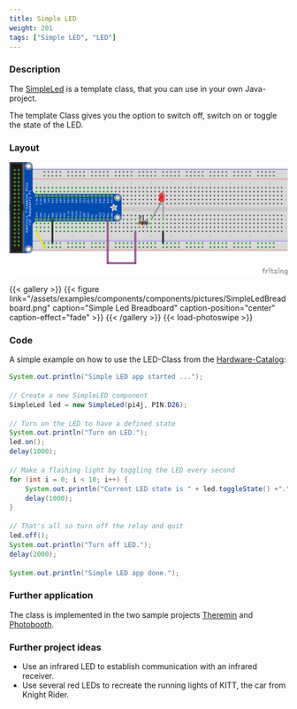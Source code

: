 ```yaml
---
title: Simple LED
weight: 201
tags: ["Simple LED", "LED"]
---
```


### Description

The [SimpleLed](https://github.com/Pi4J/pi4j-example-components/tree/main/src/main/java/com/pi4j/catalog/components/SimpleLed.java) is a template class, that you can use in your own Java-project.

The template Class gives you the option to switch off, switch on or toggle the state of the LED.

### Layout

![Simple LED Layout](/assets/examples/components/components/Layout-SimpleLED.png)

{{< gallery >}}
{{< figure link="/assets/examples/components/components/pictures/SimpleLedBreadboard.png" caption="Simple Led Breadboard" caption-position="center" caption-effect="fade" >}}
{{< /gallery >}}
{{< load-photoswipe >}}

### Code

A simple example on how to use the LED-Class from the [Hardware-Catalog](https://github.com/Pi4J/pi4j-example-components):

```java
System.out.println("Simple LED app started ...");

// Create a new SimpleLED component
SimpleLed led = new SimpleLed(pi4j, PIN.D26);

// Turn on the LED to have a defined state
System.out.println("Turn on LED.");
led.on();
delay(1000);

// Make a flashing light by toggling the LED every second
for (int i = 0; i < 10; i++) {
	System.out.println("Current LED state is " + led.toggleState() +".");
	delay(1000);
}

// That's all so turn off the relay and quit
led.off();
System.out.println("Turn off LED.");
delay(2000);

System.out.println("Simple LED app done.");
```

### Further application

The class is implemented in the two sample projects [Theremin](https://github.com/DieterHolz/RaspPiTheremin) and [Photobooth](https://github.com/DieterHolz/PhotoBooth).

### Further project ideas

- Use an infrared LED to establish communication with an infrared receiver.
- Use several red LEDs to recreate the running lights of KITT, the car from Knight Rider.

